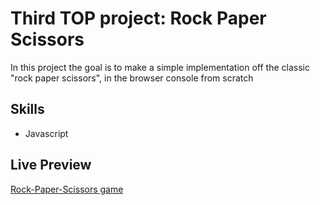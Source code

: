 # Third TOP project: Rock Paper Scissors
In this project the goal is to make a simple implementation off the classic "rock paper scissors", in the browser console from scratch
## Skills
- Javascript
## Live Preview
[Rock-Paper-Scissors game](https://jorgelg3.github.io/TheOdinProject/003-rock-paper-scissors/)
